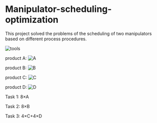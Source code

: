# Manipulator-scheduling-optimization

This project solved the problems of the scheduling of two manipulators based on different process procedures.

![tools]({{base.url}}\tools.png)

product A:
![A]({{base.url}}\A.jpg)

product B:
![B]({{base.url}}\B.jpg)

product C:
![C]({{base.url}}\C.jpg)

product D:
![D]({{base.url}}\D.jpg)

Task 1: 8$\times$A

Task 2: 8$\times$B

Task 3: 4$\times$C+4$\times$D
